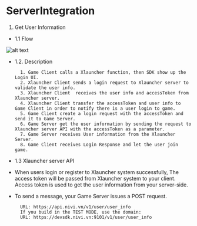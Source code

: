# ServerIntegration

1. Get User Information

* 1.1 Flow
	
![alt text](https://github.com/xctcorporation/ServerIntegration/blob/master/get_user_info.png)
	
	
* 1.2. Description 

		1. Game Client calls a Xlauncher function, then SDK show up the Login UI.
		2. Xlauncher Client sends a login request to Xlauncher server to validate the user info.
		3. Xlauncher Client  receives the user info and accessToken from Xlauncher server.
		4. Xlauncher Client transfer the accessToken and user info to Game Client in order to notify there is a user login to game.
		5. Game Client create a login request with the accessToken and send it to Game Server.
		6. Game Server get the user information by sending the request to Xlauncher server API with the accessToken as a parameter.
		7. Game Server receives User information from the Xlauncher Server.
		8. Game Client receives Login Response and let the user join game.

* 1.3 Xlauncher server API
- When users login or register to Xlauncher system successfully, The access token will be passed from Xlauncher system to your client. Access token is used to get the user information from your server-side.  
- To send a message, your Game Server issues a POST request.

		URL: https://api.nivi.vn/v1/user/user_info
		If you build in the TEST MODE, use the domain:
		URL: https://devsdk.nivi.vn:9101/v1/user/user_info	
